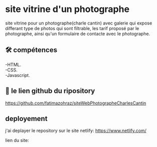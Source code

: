 # site vitrine d'un photographe

site vitrine pour un photographe(charle cantin) avec galerie qui expose differant type de photos qui sont filtrable, les tarif proposé par le photographe, ainsi qu'un formulaire de contacte avec le photographe.


## 🛠 compétences
  
-HTML.   
-CSS.  
-Javascript.

## 🔗 le lien github du ripository
https://github.com/fatimazohraz/siteWebPhotographeCharlesCantin

## deployement
j'ai deplayer le repository sur le site netlify: https://www.netlify.com/

lien du site: 